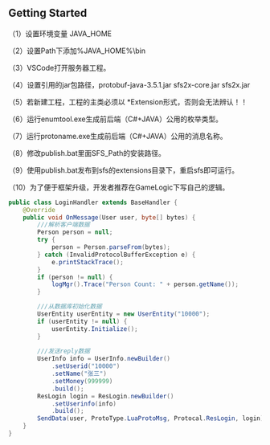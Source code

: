 ## Getting Started

（1）设置环境变量 JAVA_HOME

（2）设置Path下添加%JAVA_HOME%\bin

（3）VSCode打开服务器工程。

（4）设置引用的jar包路径，protobuf-java-3.5.1.jar    sfs2x-core.jar     sfs2x.jar

（5）若新建工程，工程的主类必须以 *Extension形式，否则会无法辨认！！

（6）运行enumtool.exe生成前后端（C#+JAVA）公用的枚举类型。

（7）运行protoname.exe生成前后端（C#+JAVA）公用的消息名称。

（8）修改publish.bat里面SFS_Path的安装路径。

（9）使用publish.bat发布到sfs的extensions目录下，重启sfs即可运行。

（10）为了便于框架升级，开发者推荐在GameLogic下写自己的逻辑。

```java
public class LoginHandler extends BaseHandler {
    @Override
    public void OnMessage(User user, byte[] bytes) {
        ///解析客户端数据
        Person person = null;
        try {
            person = Person.parseFrom(bytes);
        } catch (InvalidProtocolBufferException e) {
            e.printStackTrace();
        }
        if (person != null) {
            logMgr().Trace("Person Count: " + person.getName());
        }

        ///从数据库初始化数据
        UserEntity userEntity = new UserEntity("10000");
        if (userEntity != null) {
            userEntity.Initialize();
        }
        
        ///发送reply数据
        UserInfo info = UserInfo.newBuilder()
            .setUserid("10000")
            .setName("张三")
            .setMoney(999999)
            .build();
        ResLogin login = ResLogin.newBuilder()
            .setUserinfo(info)
            .build();
        SendData(user, ProtoType.LuaProtoMsg, Protocal.ResLogin, login);
    }
}
```
